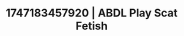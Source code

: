 ---
categories:
- Kinky dreams
- Footjob
- Obedience kink
- Hand over mouth play
- Public flashing
image: /assets/images/1747183457920.jpg
layout: post
seo:
  description: Featured content with exclusive ABDL Play, Scat Fetish. HD images available.
  keywords: ABDL Play, Scat Fetish
  og_image: /assets/images/1747183457920.jpg
  schema_type: VisualArtwork
tags:
- '#1747183457920'
- Scat Fetish
- ABDL Play
title: 1747183457920 | ABDL Play Scat Fetish
---